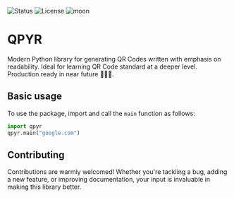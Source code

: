 ![Status](https://img.shields.io/badge/status-under%20development-orange)
![License](https://img.shields.io/badge/License-Apache_2.0-blue.svg)
![moon](https://img.shields.io/badge/🚀🚀🚀-🌓-blue)


# QPYR
Modern Python library for generating QR Codes written with emphasis on readability. Ideal for learning QR Code standard at a deeper level. Production ready in near future 🚀🚀🚀.


## Basic usage
To use the package, import and call the `main` function as follows:

```python
import qpyr
qpyr.main("google.com")
```


## Contributing
Contributions are warmly welcomed! Whether you're tackling a bug, adding a new feature, or improving documentation, your input is invaluable in making this library better.
